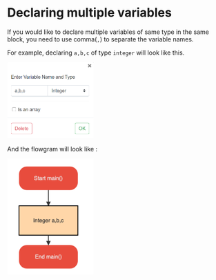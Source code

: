 # Declaring multiple variables

If you would like to declare multiple variables of same type
in the same block, you need to use comma(`,`) to separate the variable names.

For example, declaring `a,b,c` of type `integer` will look like this.

<img src="images/multi-var-declaration-1.png" width="200" />

And the flowgram will look like :

<img src="images/multi-var-declaration-2.png" width="200" />






